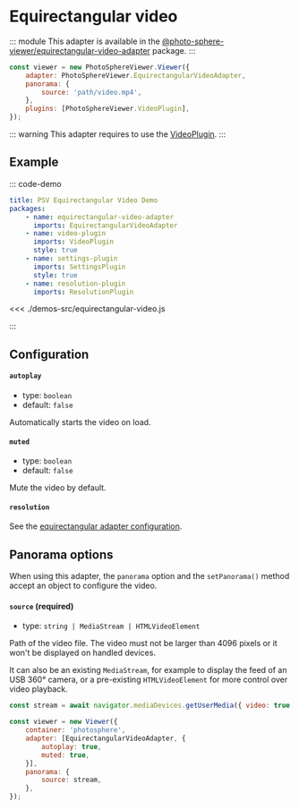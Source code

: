 # Equirectangular video

<Badges module="equirectangular-video-adapter"/>

::: module
This adapter is available in the [@photo-sphere-viewer/equirectangular-video-adapter](https://www.npmjs.com/package/@photo-sphere-viewer/equirectangular-video-adapter) package.
:::

```js
const viewer = new PhotoSphereViewer.Viewer({
    adapter: PhotoSphereViewer.EquirectangularVideoAdapter,
    panorama: {
        source: 'path/video.mp4',
    },
    plugins: [PhotoSphereViewer.VideoPlugin],
});
```

::: warning
This adapter requires to use the [VideoPlugin](../../plugins/video.md).
:::

## Example

::: code-demo

```yaml
title: PSV Equirectangular Video Demo
packages:
    - name: equirectangular-video-adapter
      imports: EquirectangularVideoAdapter
    - name: video-plugin
      imports: VideoPlugin
      style: true
    - name: settings-plugin
      imports: SettingsPlugin
      style: true
    - name: resolution-plugin
      imports: ResolutionPlugin
```

<<< ./demos-src/equirectangular-video.js

:::

## Configuration

#### `autoplay`

-   type: `boolean`
-   default: `false`

Automatically starts the video on load.

#### `muted`

-   type: `boolean`
-   default: `false`

Mute the video by default.

#### `resolution`

See the [equirectangular adapter configuration](./equirectangular.md#resolution).

## Panorama options

When using this adapter, the `panorama` option and the `setPanorama()` method accept an object to configure the video.

#### `source` (required)

-   type: `string | MediaStream | HTMLVideoElement`

Path of the video file. The video must not be larger than 4096 pixels or it won't be displayed on handled devices.

It can also be an existing `MediaStream`, for example to display the feed of an USB 360° camera, or a pre-existing `HTMLVideoElement` for more control over video playback.

```js
const stream = await navigator.mediaDevices.getUserMedia({ video: true });

const viewer = new Viewer({
    container: 'photosphere',
    adapter: [EquirectangularVideoAdapter, {
        autoplay: true,
        muted: true,
    }],
    panorama: {
        source: stream,
    },
});
```
